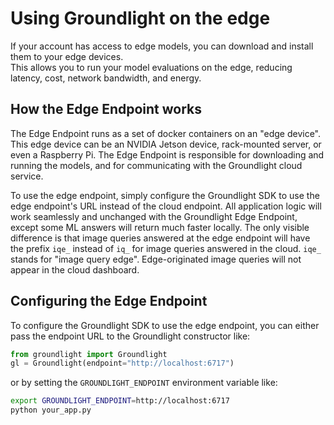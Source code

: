 # Using Groundlight on the edge

If your account has access to edge models, you can download and install them to your edge devices.  
This allows you to run your model evaluations on the edge, reducing latency, cost, network bandwidth, and energy.

## How the Edge Endpoint works

The Edge Endpoint runs as a set of docker containers on an "edge device".  This edge device can be an NVIDIA Jetson device, rack-mounted server, or even a Raspberry Pi.  The Edge Endpoint is responsible for downloading and running the models, 
and for communicating with the Groundlight cloud service.

To use the edge endpoint, simply configure the Groundlight SDK to use the edge endpoint's URL instead of the cloud endpoint.
All application logic will work seamlessly and unchanged with the Groundlight Edge Endpoint, except some ML answers will
return much faster locally.  The only visible difference is that image queries answered at the edge endpoint will have the prefix `iqe_` instead of `iq_` for image queries answered in the cloud.  `iqe_` stands for "image query edge".  Edge-originated
image queries will not appear in the cloud dashboard.

## Configuring the Edge Endpoint

To configure the Groundlight SDK to use the edge endpoint, you can either pass the endpoint URL to the Groundlight constructor like:

```python
from groundlight import Groundlight
gl = Groundlight(endpoint="http://localhost:6717")
```

or by setting the `GROUNDLIGHT_ENDPOINT` environment variable like:

```bash
export GROUNDLIGHT_ENDPOINT=http://localhost:6717
python your_app.py
```